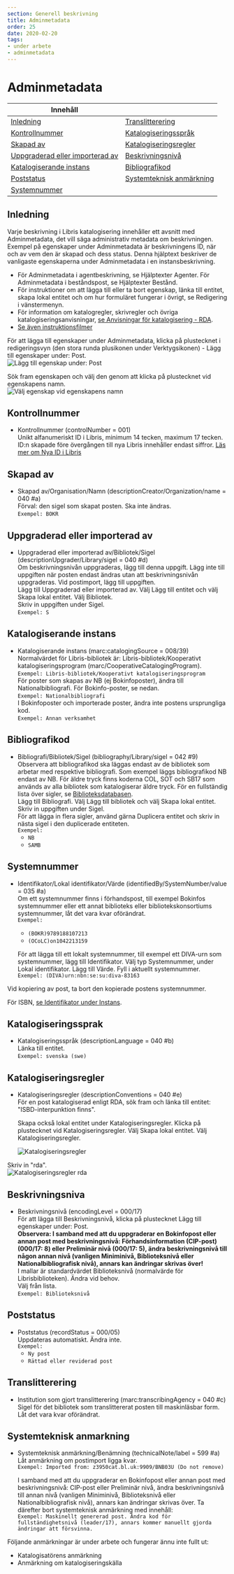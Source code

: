 ```yaml
---
section: Generell beskrivning
title: Adminmetadata
order: 25
date: 2020-02-20
tags:
- under arbete
- adminmetadata
--- 
```


# Adminmetadata

| Innehåll | |
| ------ | ------ |
| [Inledning](#inledning) | [Translitterering](#translitterering) |
| [Kontrollnummer](#kontrollnummer) | [Katalogiseringsspråk](#katalogiseringssprak) |
| [Skapad av](#skapad-av) | [Katalogiseringsregler](#katalogiseringsregler) |
| [Uppgraderad  eller importerad av](#uppgraderad-eller-importerad-av) | [Beskrivningsnivå](#beskrivningsniva) |
| [Katalogiserande instans](#katalogiserande-instans) | [Bibliografikod](#bibliografikod) |
| [Poststatus](#poststatus) | [Systemteknisk anmärkning](#systemteknisk-anmarkning) |
| [Systemnummer](#systemnummer) |  |


## Inledning
Varje beskrivning i Libris katalogisering innehåller ett avsnitt med Adminmetadata, det vill säga administrativ metadata om beskrivningen. Exempel på egenskaper under Adminmetadata är beskrivningens ID, när och av vem den är skapad och dess status. Denna hjälptext beskriver de vanligaste egenskaperna under Adminmetadata i en instansbeskrivning. 

  * För Adminmetadata i agentbeskrivning, se Hjälptexter Agenter. För Adminmetadata i beståndspost, se Hjälptexter Bestånd. 
  * För instruktioner om att lägga till eller ta bort egenskap, länka till entitet, skapa lokal entitet och om hur formuläret fungerar i övrigt, se Redigering i vänstermenyn. 
  * För information om katalogregler, skrivregler och övriga katalogiseringsanvisningar, [se Anvisningar för katalogisering - RDA](https://www.kb.se/rdakatalogisering/ "Anvisningar för katalogisering - RDA").
  * [Se även instruktionsfilmer](https://www.youtube.com/playlist?list=PLZVkEICvA5-GRT2oJQmLgq_2Pksx6zYPy)

För att lägga till egenskaper under Adminmetadata, klicka på plustecknet i redigeringsvyn (den stora runda plusikonen under Verktygsikonen) - Lägg till egenskaper under: Post.  
![Lägg till egenskap under: Post](plusegenskapadmin.png)  

Sök fram egenskapen och välj den genom att klicka på plustecknet vid egenskapens namn.   
![Välj egenskap vid egenskapens namn](plusegenskapadmin2.png)  


## Kontrollnummer
* Kontrollnummer (controlNumber = 001)  
Unikt alfanumeriskt ID i Libris, minimum 14 tecken, maximum 17 tecken. ID:n skapade före övergången till nya Libris innehåller endast siffror. [Läs mer om Nya ID i Libris](https://www.kb.se/samverkan-och-utveckling/nytt-fran-kb/nyheter-samverkan-och-utveckling/2018-05-31-nya-id-i-libris.html)  

## Skapad av  
* Skapad av/Organisation/Namn (descriptionCreator/Organization/name = 040 #a)  
  Förval: den sigel som skapat posten. Ska inte ändras.  
  ```Exempel: BOKR```  
   
## Uppgraderad eller importerad av  
* Uppgraderad eller importerad av/Bibliotek/Sigel (descriptionUpgrader/Library/sigel = 040 #d)  
  Om beskrivningsnivån uppgraderas, lägg till denna uppgift. Lägg inte till uppgiften när posten endast ändras utan att beskrivningsnivån uppgraderas. Vid postimport, lägg till uppgiften.  
  Lägg till Uppgraderad eller importerad av. Välj Lägg till entitet och välj Skapa lokal entitet. Välj Bibliotek.  
 Skriv in uppgiften under Sigel.       
  ```Exempel: S```   
   
## Katalogiserande instans
* Katalogiserande instans (marc:catalogingSource = 008/39)  
  Normalvärdet för Libris-bibliotek är: Libris-bibliotek/Kooperativt katalogiseringsprogram
 (marc/CooperativeCatalogingProgram).   
  ```Exempel: Libris-bibliotek/Kooperativt katalogiseringsprogram```   
  För poster som skapas av NB (ej Bokinfoposter), ändra till Nationalbibliografi. För Bokinfo-poster, se nedan.  
  ```Exempel: Nationalbibliografi```   
  I Bokinfoposter och importerade poster, ändra inte postens ursprungliga kod.  
  ```Exempel: Annan verksamhet```  

## Bibliografikod
* Bibliografi/Bibliotek/Sigel (bibliography/Library/sigel = 042 #9)  
  Observera att bibliografikod ska läggas endast av de bibliotek som arbetar med respektive bibliografi. Som exempel läggs bibliografikod NB endast av NB. För äldre tryck finns koderna COL, SOT och SB17 som används av alla bibliotek som katalogiserar äldre tryck. För en fullständig lista över sigler, se [Biblioteksdatabasen](https://biblioteksdatabasen.libris.kb.se/).  
  Lägg till Bibliografi. Välj Lägg till bibliotek och välj Skapa lokal entitet.   
  Skriv in uppgiften under Sigel.  
  För att lägga in flera sigler, använd gärna Duplicera entitet och skriv in nästa sigel i den duplicerade entiteten.
 <br/>```Exempel:```
  * ```NB```
  * ```SAMB```
  
## Systemnummer  
* Identifikator/Lokal identifikator/Värde (identifiedBy/SystemNumber/value = 035 #a)  
  Om ett systemnummer finns i förhandspost, till exempel Bokinfos systemnummer eller ett annat biblioteks eller bibliotekskonsortiums systemnummer, låt det vara kvar oförändrat.
<br/>```Exempel:```
  * ```(BOKR)9789188107213```
  * ```(OCoLC)on1042213159```  
  
  För att lägga till ett lokalt systemnummer, till exempel ett DIVA-urn som systemnummer, lägg till Identifikator. Välj typ Systemnummer, under Lokal identifikator. Lägg till Värde. Fyll i aktuellt systemnummer.  
  ```Exempel: (DIVA)urn:nbn:se:su:diva-83163```  
  
Vid kopiering av post, ta bort den kopierade postens systemnummer.  

För ISBN, [se Identifikator under Instans](#https://libris.kb.se/katalogisering/help/instans).
  
## Katalogiseringssprak  
* Katalogiseringsspråk (descriptionLanguage = 040 #b)   
  Länka till entitet.  
  ```Exempel: svenska (swe)```
  
## Katalogiseringsregler  
* Katalogiseringsregler (descriptionConventions = 040 #e)   
  För en post katalogiserad enligt RDA, sök fram och länka till entitet: "ISBD-interpunktion finns".  
  
  Skapa också lokal entitet under Katalogiseringsregler. Klicka på plustecknet vid Katalogiseringsregler. Välj Skapa lokal entitet. Välj Katalogiseringsregler.  
  
  ![Katalogiseringsregler](katregler.png)  
  
 Skriv in "rda".  
  ![Katalogiseringsregler rda](katregler2.png)  
  
 
## Beskrivningsniva  
* Beskrivningsnivå (encodingLevel = 000/17)  
För att lägga till Beskrivningsnivå, klicka på plustecknet Lägg till egenskaper under: Post.   
**Observera: I samband med att du uppgraderar en Bokinfopost eller annan post med beskrivningsnivå: Förhandsinformation (CIP-post)  (000/17: 8) eller Preliminär nivå (000/17: 5), ändra beskrivningsnivå till någon annan nivå (vanligen Miniminivå, Biblioteksnivå eller Nationalbibliografisk nivå), annars kan ändringar skrivas över!**  
I mallar är standardvärdet Biblioteksnivå (normalvärde för Librisbiblioteken). Ändra vid behov.    
  Välj från lista.    
  ```Exempel: Biblioteksnivå```
  
## Poststatus     
* Poststatus (recordStatus = 000/05)  
  Uppdateras automatiskt. Ändra inte.
  <br/>```Exempel:```
  * ```Ny post```
  * ```Rättad eller reviderad post```
  
## Translitterering
* Institution som gjort translitterering (marc:transcribingAgency = 040 #c)  
   Sigel för det bibliotek som translittererat posten till maskinläsbar form. Låt det vara kvar oförändrat.  
 
## Systemteknisk anmarkning  
* Systemteknisk anmärkning/Benämning (technicalNote/label = 599 #a)  
Låt anmärkning om postimport ligga kvar.  
```Exempel: Imported from: z3950cat.bl.uk:9909/BNB03U (Do not remove)```  

  I samband med att du uppgraderar en Bokinfopost eller annan post med beskrivningsnivå: CIP-post eller Preliminär nivå, ändra beskrivningsnivå till annan nivå (vanligen Miniminivå, Biblioteksnivå eller Nationalbibliografisk nivå), annars kan ändringar skrivas över. Ta därefter bort systemteknisk anmärkning med innehåll:  
```Exempel: Maskinellt genererad post. Ändra kod för fullständighetsnivå (leader/17), annars kommer manuellt gjorda ändringar att försvinna.```   
 
Följande anmärkningar är under arbete och fungerar ännu inte fullt ut:  
 * Katalogisatörens anmärkning  
 * Anmärkning om katalogiseringskälla
